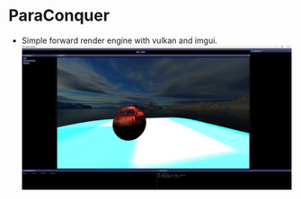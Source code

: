 # ParaConquer
- Simple forward render engine with vulkan and imgui.
![simple image](ReadmeImage/base_image.png)
